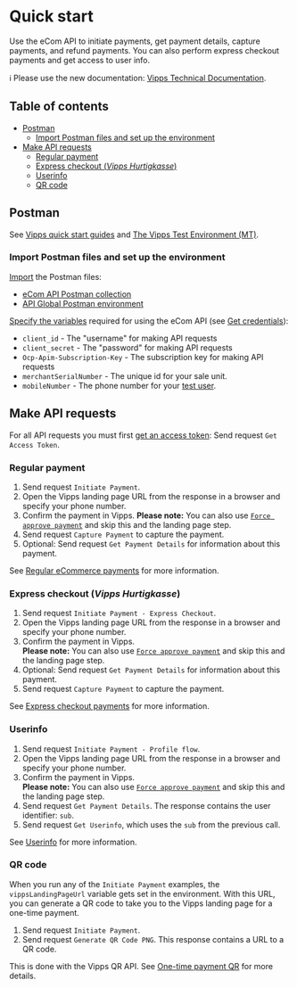 <!-- START_METADATA
---
title: Quick start
sidebar_position: 10
---
END_METADATA -->

# Quick start

Use the eCom API to initiate payments, get payment details, capture payments, and refund payments.
You can also perform express checkout payments and get access to user info.

<!-- START_COMMENT -->

ℹ️ Please use the new documentation:
[Vipps Technical Documentation](https://vippsas.github.io/vipps-developer-docs/).

## Table of contents

* [Postman](#postman)
  * [Import Postman files and set up the environment](#import-postman-files-and-set-up-the-environment)
* [Make API requests](#make-api-requests)
  * [Regular payment](#regular-payment)
  * [Express checkout (*Vipps Hurtigkasse*)](#express-checkout-vipps-hurtigkasse)
  * [Userinfo](#userinfo)
  * [QR code](#qr-code)

<!-- END_COMMENT -->

## Postman

See
[Vipps quick start guides](https://vippsas.github.io/vipps-developer-docs/docs/vipps-developers/quick-start-guides)
and
[The Vipps Test Environment (MT)](https://vippsas.github.io/vipps-developer-docs/docs/vipps-developers/test-environment).

### Import Postman files and set up the environment

[Import](https://learning.postman.com/docs/getting-started/importing-and-exporting-data/)
the Postman files:

* [eCom API Postman collection](tools/vipps-ecom-api-postman-collection.json)
* [API Global Postman environment](https://raw.githubusercontent.com/vippsas/vipps-developers/master/tools/vipps-api-global-postman-environment.json)

[Specify the variables](https://learning.postman.com/docs/sending-requests/managing-environments/#editing-environment-variables)
required for using the eCom API
(see [Get credentials](https://vippsas.github.io/vipps-developer-docs/docs/vipps-developers/vipps-getting-started#get-your-credentials)):

 * `client_id` - The "username" for making API requests
 * `client_secret` - The "password" for making API requests
 * `Ocp-Apim-Subscription-Key` - The subscription key for making API requests
 * `merchantSerialNumber` - The unique id for your sale unit.
 * `mobileNumber` - The phone number for your
   [test user](https://vippsas.github.io/vipps-developer-docs/docs/vipps-developers/test-environment#test-users).

## Make API requests

For all API requests you must first
[get an access token](https://vippsas.github.io/vipps-developer-docs/docs/vipps-developers/vipps-getting-started#get-an-access-token):
Send request `Get Access Token`.

### Regular payment

1. Send request `Initiate Payment`.
2. Open the Vipps landing page URL from the response in a browser and specify your phone number.
3. Confirm the payment in Vipps.
   **Please note:** You can also use
   [`Force approve payment`](https://vippsas.github.io/vipps-developer-docs/docs/APIs/ecom-api/vipps-ecom-api#testing)
   and skip this and the landing page step.
4. Send request `Capture Payment` to capture the payment.
5. Optional: Send request `Get Payment Details` for information about this payment.

See
[Regular eCommerce payments](vipps-ecom-api.md#regular-ecommerce-payments)
for more information.

### Express checkout (*Vipps Hurtigkasse*)

1. Send request `Initiate Payment - Express Checkout`.
2. Open the Vipps landing page URL from the response in a browser and specify your phone number.
3. Confirm the payment in Vipps.   
   **Please note:** You can also use
   [`Force approve payment`](https://vippsas.github.io/vipps-developer-docs/docs/APIs/ecom-api/vipps-ecom-api#testing)
   and skip this and the landing page step.
4. Optional: Send request `Get Payment Details` for information about this payment.
5. Send request `Capture Payment` to capture the payment.

See
[Express checkout payments](vipps-ecom-api.md#express-checkout-payments)
for more information.

### Userinfo

1. Send request `Initiate Payment - Profile flow`.
2. Open the Vipps landing page URL from the response in a browser and specify your phone number.
3. Confirm the payment in Vipps.   
   **Please note:** You can also use
   [`Force approve payment`](https://vippsas.github.io/vipps-developer-docs/docs/APIs/ecom-api/vipps-ecom-api#testing)
   and skip this and the landing page step.
4. Send request `Get Payment Details`.
   The response contains the user identifier: `sub`.
5. Send request `Get Userinfo`, which uses the `sub` from the previous call.

See
[Userinfo](vipps-ecom-api.md#userinfo)
for more information.

### QR code

When you run any of the `Initiate Payment` examples, the `vippsLandingPageUrl` variable gets set in the environment.
With this URL, you can generate a QR code to take you to the Vipps landing page for a one-time payment.

1. Send request `Initiate Payment`.
1. Send request `Generate QR Code PNG`.
   This response contains a URL to a QR code.

This is done with the Vipps QR API. See
[One-time payment QR](https://vippsas.github.io/vipps-developer-docs/docs/APIs/qr-api/vipps-qr-api#one-time-payment-qr-codes)
for more details.
